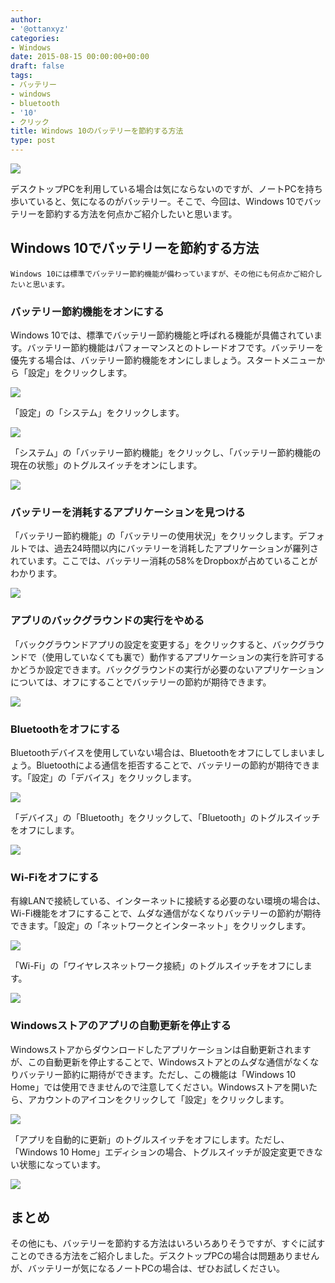 ```yaml
---
author:
- '@ottanxyz'
categories:
- Windows
date: 2015-08-15 00:00:00+00:00
draft: false
tags:
- バッテリー
- windows
- bluetooth
- '10'
- クリック
title: Windows 10のバッテリーを節約する方法
type: post
---
```


![](150815-55cea8e33d437.jpg)






デスクトップPCを利用している場合は気にならないのですが、ノートPCを持ち歩いていると、気になるのがバッテリー。そこで、今回は、Windows 10でバッテリーを節約する方法を何点かご紹介したいと思います。





## Windows 10でバッテリーを節約する方法





	Windows 10には標準でバッテリー節約機能が備わっていますが、その他にも何点かご紹介したいと思います。





### バッテリー節約機能をオンにする





Windows 10では、標準でバッテリー節約機能と呼ばれる機能が具備されています。バッテリー節約機能はパフォーマンスとのトレードオフです。バッテリーを優先する場合は、バッテリー節約機能をオンにしましょう。スタートメニューから「設定」をクリックします。





![](150815-55cea8e4854a0.png)






「設定」の「システム」をクリックします。





![](150815-55cea8e6d0bc3.png)






「システム」の「バッテリー節約機能」をクリックし、「バッテリー節約機能の現在の状態」のトグルスイッチをオンにします。





![](150815-55cea8e8bd354.png)






### バッテリーを消耗するアプリケーションを見つける





「バッテリー節約機能」の「バッテリーの使用状況」をクリックします。デフォルトでは、過去24時間以内にバッテリーを消耗したアプリケーションが羅列されています。ここでは、バッテリー消耗の58%をDropboxが占めていることがわかります。





![](150815-55cea8eac67e8.png)






### アプリのバックグラウンドの実行をやめる





「バックグラウンドアプリの設定を変更する」をクリックすると、バックグラウンドで（使用していなくても裏で）動作するアプリケーションの実行を許可するかどうか設定できます。バックグラウンドの実行が必要のないアプリケーションについては、オフにすることでバッテリーの節約が期待できます。





![](150815-55cea8ecb71ed.png)






### Bluetoothをオフにする





Bluetoothデバイスを使用していない場合は、Bluetoothをオフにしてしまいましょう。Bluetoothによる通信を拒否することで、バッテリーの節約が期待できます。「設定」の「デバイス」をクリックします。





![](150815-55cea8ef868bc.png)






「デバイス」の「Bluetooth」をクリックして、「Bluetooth」のトグルスイッチをオフにします。





![](150815-55cea8f179dac.png)






### Wi-Fiをオフにする





有線LANで接続している、インターネットに接続する必要のない環境の場合は、Wi-Fi機能をオフにすることで、ムダな通信がなくなりバッテリーの節約が期待できます。「設定」の「ネットワークとインターネット」をクリックします。





![](150815-55cea8f3167e6.png)






「Wi-Fi」の「ワイヤレスネットワーク接続」のトグルスイッチをオフにします。





![](150815-55cea8f4eae6f.png)






### Windowsストアのアプリの自動更新を停止する





Windowsストアからダウンロードしたアプリケーションは自動更新されますが、この自動更新を停止することで、Windowsストアとのムダな通信がなくなりバッテリー節約に期待ができます。ただし、この機能は「Windows 10 Home」では使用できませんので注意してください。Windowsストアを開いたら、アカウントのアイコンをクリックして「設定」をクリックします。





![](150815-55ceef4a1091a.png)






「アプリを自動的に更新」のトグルスイッチをオフにします。ただし、「Windows 10 Home」エディションの場合、トグルスイッチが設定変更できない状態になっています。





![](150815-55ceef4daae05.png)






## まとめ





その他にも、バッテリーを節約する方法はいろいろありそうですが、すぐに試すことのできる方法をご紹介しました。デスクトップPCの場合は問題ありませんが、バッテリーが気になるノートPCの場合は、ぜひお試しください。